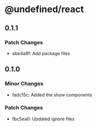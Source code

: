 # @undefined/react

## 0.1.1

### Patch Changes

- abe4a8f: Add package files

## 0.1.0

### Minor Changes

- fadc15c: Added the show components

### Patch Changes

- fbc5ea0: Updated ignore files
